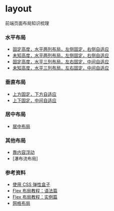 # layout
前端页面布局知识梳理

### 水平布局

* [固定高度，水平两列布局，左侧固定，右侧自适应](./layout2_01/)
* [未知高度，水平两列布局，左侧固定，右侧自适应](./layout2_02/)
* [固定高度，水平三列布局，左右固定，中间自适应](./layout3_01/)
* [未知高度，水平三列布局，左右固定，中间自适应](./layout3_02/)

### 垂直布局
* [上方固定，下方自适应](./vertical_01/)
* [上下固定，中间自适应](./vertical_02/)


### 居中布局
* [居中布局](./center/)

### 其他布局
* [靠内容浮动](./float/)
* [瀑布流布局]



### 参考资料
- [使用 CSS 弹性盒子](https://developer.mozilla.org/zh-CN/docs/Web/CSS/CSS_Flexible_Box_Layout/Using_CSS_flexible_boxes)
- [Flex 布局教程：语法篇](http://www.ruanyifeng.com/blog/2015/07/flex-grammar.html)
- [Flex 布局教程：实例篇](http://www.ruanyifeng.com/blog/2015/07/flex-examples.html)
- [网格布局](https://developer.mozilla.org/zh-CN/docs/Web/CSS/CSS_Grid_Layout)